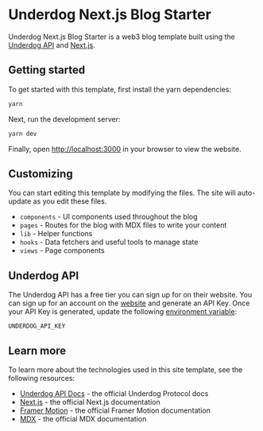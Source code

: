 # Underdog Next.js Blog Starter

Underdog Next.js Blog Starter is a web3 blog template built using the [Underdog API](https://docs.underdogprotocol.com) and [Next.js](https://nextjs.org).

## Getting started

To get started with this template, first install the yarn dependencies:

```bash
yarn
```

Next, run the development server:

```bash
yarn dev
```

Finally, open [http://localhost:3000](http://localhost:3000) in your browser to view the website.

## Customizing

You can start editing this template by modifying the files. The site will auto-update as you edit these files.

- `components` - UI components used throughout the blog
- `pages` - Routes for the blog with MDX files to write your content
- `lib` - Helper functions
- `hooks` - Data fetchers and useful tools to manage state
- `views` - Page components

## Underdog API

The Underdog API has a free tier you can sign up for on their website. You can sign up for an account on the [website](https://app.underdogprotocol.com) and generate an API Key. Once your API Key is generated, update the following [environment variable](https://nextjs.org/docs/basic-features/environment-variables):

```
UNDERDOG_API_KEY
```

## Learn more

To learn more about the technologies used in this site template, see the following resources:

- [Underdog API Docs](https://docs.underdogprotocol.com/) - the official Underdog Protocol docs
- [Next.js](https://nextjs.org/docs) - the official Next.js documentation
- [Framer Motion](https://www.framer.com/docs/) - the official Framer Motion documentation
- [MDX](https://mdxjs.com/) - the official MDX documentation
